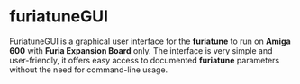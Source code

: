 # furiatuneGUI
FuriatuneGUI is a graphical user interface for the **furiatune** to run on **Amiga 600** with **Furia Expansion Board** only. The interface is very simple and user-friendly, it offers easy access to documented **furiatune** parameters without the need for command-line usage. 
